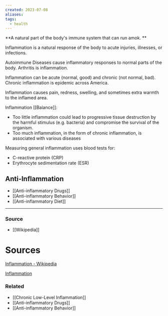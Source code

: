 ```yaml
---
created: 2023-07-08
aliases: 
tags:
  - health
---
```

**A natural part of the body's immune system that can run amok. **

Inflammation is a natural response of the body to acute injuries, illnesses, or infections. 

Autoimmune Diseases cause inflammatory responses to normal parts of the body. Arthritis is inflammation.

Inflammation can be acute (normal, good) and chronic (not normal, bad). Chronic inflammation is epidemic across America. 

Inflammation causes pain, redness, swelling, and sometimes extra warmth to the inflamed area.

Inflammation [[Balance]]:
- Too little inflammation could lead to progressive tissue destruction by the harmful stimulus (e.g. bacteria) and compromise the survival of the organism.
- Too much inflammation, in the form of chronic inflammation, is associated with various diseases

Measuring general inflammation uses blood tests for:

- C-reactive protein (CRP)
- Erythrocyte sedimentation rate (ESR)

## Anti-Inflammation

- [[Anti-inflammatory Drugs]]
- [[Anti-inflammatory Behavior]]
- [[Anti-inflammatory Diet]]

---

### Source
- [[Wikipedia]]

# Sources

[Inflammation - Wikipedia](https://en.wikipedia.org/wiki/Inflammation)

[Inflammation](https://www.webmd.com/arthritis/about-inflammation)

### Related
- [[Chronic Low-Level Inflammation]]
- [[Anti-inflammatory Drugs]] 
- [[Anti-inflammatory Behavior]]